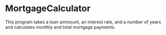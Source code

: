 # MortgageCalculator
This program takes a loan ammount, an interest rate, and a number of years and calculates monthly and total mortgage payments. 
